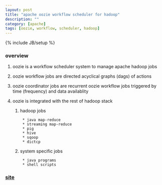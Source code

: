 ```yaml
---
layout: post
title: "apache oozie workflow scheduler for hadoop"
description: ""
category: [apache]
tags: [oozie, workflow, scheduler, hadoop]
---
```

{% include JB/setup %}

### overview

1. oozie is a workflow scheduler system to manage apache hadoop jobs

1. oozie workflow jobs are directed acyclical graphs (dags) of actions

1. oozie coordinator jobs are recurrent oozie workflow jobs triggered by time (frequency) and data availablity

1. oozie is integrated with the rest of hadoop stack

    1. hadoop jobs

            * java map-reduce
            * streaming map-reduce
            * pig
            * hive
            * sqoop
            * dictcp

    1. system specific jobs

            * java programs
            * shell scripts

### [site](http://oozie.apache.org/)